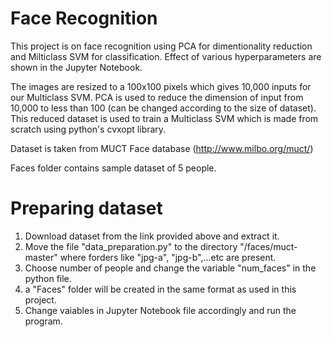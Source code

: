 # Face Recognition

This project is on face recognition using PCA for dimentionality reduction and Milticlass SVM for classification. Effect of various hyperparameters are shown in the Jupyter Notebook.

The images are resized to a 100x100 pixels which gives 10,000 inputs for our Multiclass SVM. PCA is used to reduce the dimension of input from 10,000 to less than 100 (can be changed according to the size of dataset). This reduced dataset is used to train a Multiclass SVM which is made from scratch using python's cvxopt library.
 
Dataset is taken from MUCT Face database (http://www.milbo.org/muct/)

Faces folder contains sample dataset of 5 people.

# Preparing dataset
1. Download dataset from the link provided above and extract it.
2. Move the file "data_preparation.py" to the directory "/faces/muct-master" where forders like "jpg-a", "jpg-b",...etc are present.
3. Choose number of people and change the variable "num_faces" in the python file.
4. a "Faces" folder will be created in the same format as used in this project.
5. Change vaiables in Jupyter Notebook file accordingly and run the program.
